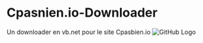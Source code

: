# Cpasnien.io-Downloader
Un downloader en vb.net pour le site Cpasbien.io
![GitHub Logo](https://i.imgur.com/LFG3IQO.jpg)
